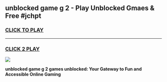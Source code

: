 
## unblocked game g 2 - Play Unblocked Gmaes & Free #jchpt
<h3>
<a href="https://news.freeplayer.one?title=unblocked_game_g_2&ref=03M">CLICK TO PLAY</a></h3>
<hr>

<h3>
<a href="https://news.freeplayer.one?title=unblocked_game_g_2&ref=03M">CLICK 2 PLAY</a>
  
</h3>

<a href="https://news.freeplayer.one?title=unblocked_game_g_2&ref=03M"><img src="https://clearcache.store/games.png"></a>


**unblocked game g 2 games unblocked: Your Gateway to Fun and Accessible Online Gaming**
